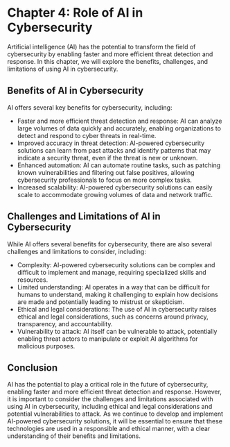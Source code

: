 Chapter 4: Role of AI in Cybersecurity
======================================

Artificial intelligence (AI) has the potential to transform the field of cybersecurity by enabling faster and more efficient threat detection and response. In this chapter, we will explore the benefits, challenges, and limitations of using AI in cybersecurity.

Benefits of AI in Cybersecurity
-------------------------------

AI offers several key benefits for cybersecurity, including:

* Faster and more efficient threat detection and response: AI can analyze large volumes of data quickly and accurately, enabling organizations to detect and respond to cyber threats in real-time.
* Improved accuracy in threat detection: AI-powered cybersecurity solutions can learn from past attacks and identify patterns that may indicate a security threat, even if the threat is new or unknown.
* Enhanced automation: AI can automate routine tasks, such as patching known vulnerabilities and filtering out false positives, allowing cybersecurity professionals to focus on more complex tasks.
* Increased scalability: AI-powered cybersecurity solutions can easily scale to accommodate growing volumes of data and network traffic.

Challenges and Limitations of AI in Cybersecurity
-------------------------------------------------

While AI offers several benefits for cybersecurity, there are also several challenges and limitations to consider, including:

* Complexity: AI-powered cybersecurity solutions can be complex and difficult to implement and manage, requiring specialized skills and resources.
* Limited understanding: AI operates in a way that can be difficult for humans to understand, making it challenging to explain how decisions are made and potentially leading to mistrust or skepticism.
* Ethical and legal considerations: The use of AI in cybersecurity raises ethical and legal considerations, such as concerns around privacy, transparency, and accountability.
* Vulnerability to attack: AI itself can be vulnerable to attack, potentially enabling threat actors to manipulate or exploit AI algorithms for malicious purposes.

Conclusion
----------

AI has the potential to play a critical role in the future of cybersecurity, enabling faster and more efficient threat detection and response. However, it is important to consider the challenges and limitations associated with using AI in cybersecurity, including ethical and legal considerations and potential vulnerabilities to attack. As we continue to develop and implement AI-powered cybersecurity solutions, it will be essential to ensure that these technologies are used in a responsible and ethical manner, with a clear understanding of their benefits and limitations.
